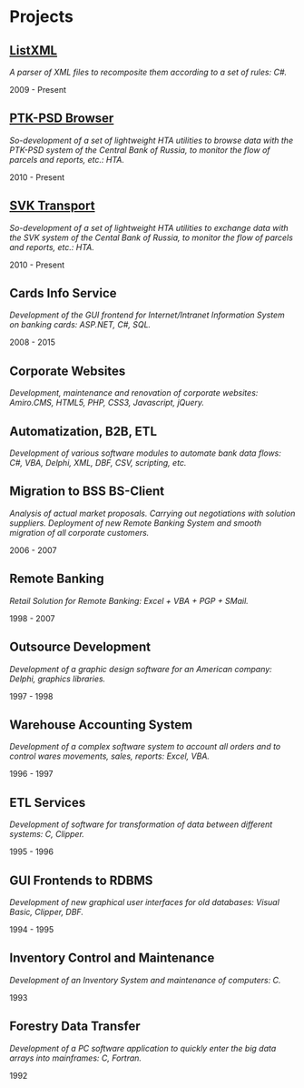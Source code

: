 ---
---
Projects
========

## [ListXML](ListXML)
*A parser of XML files to recomposite them according to a set of rules: C#.*

2009 - Present
   
## [PTK-PSD Browser](PTK-PSD-Browser-hta)
*So-development of a set of lightweight HTA utilities to browse data with the 
PTK-PSD system of the Central Bank of Russia, to monitor the flow of parcels 
and reports, etc.: HTA.*

2010 - Present

## [SVK Transport](SVK-Transport-hta)
*So-development of a set of lightweight HTA utilities to exchange data with 
the SVK system of the Cental Bank of Russia, to monitor the flow of parcels 
and reports, etc.: HTA.*

2010 - Present

## Cards Info Service
*Development of the GUI frontend for Internet/Intranet Information System on 
banking cards: ASP.NET, C#, SQL.*

2008 - 2015

## Corporate Websites
*Development, maintenance and renovation of corporate websites: 
Amiro.CMS, HTML5, PHP, CSS3, Javascript, jQuery.*

## Automatization, B2B, ETL
*Development of various software modules to automate bank data flows: 
C#, VBA, Delphi, XML, DBF, CSV, scripting, etc.*

## Migration to BSS BS-Client
*Analysis of actual market proposals. Carrying out negotiations with solution 
suppliers. Deployment of new Remote Banking System and smooth migration of 
all corporate customers.*

2006 - 2007

## Remote Banking
*Retail Solution for Remote Banking: Excel + VBA + PGP + SMail.*

1998 - 2007

## Outsource Development
*Development of a graphic design software for an American company: 
Delphi, graphics libraries.*

1997 - 1998

## Warehouse Accounting System
*Development of a complex software system to account all orders and to control 
wares movements, sales, reports: Excel, VBA.*

1996 - 1997

## ETL Services
*Development of software for transformation of data between different systems: 
C, Clipper.*

1995 - 1996

## GUI Frontends to RDBMS
*Development of new graphical user interfaces for old databases: 
Visual Basic, Clipper, DBF.*

1994 - 1995

## Inventory Control and Maintenance
*Development of an Inventory System and maintenance of computers: C.*

1993

## Forestry Data Transfer
*Development of a PC software application to quickly enter the big data arrays 
into mainframes: C, Fortran.*

1992
